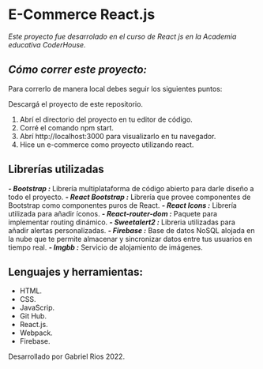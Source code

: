 # **E-Commerce React.js**
*Este proyecto fue desarrolado en el curso de React js en la Academia educativa CoderHouse.*

## ***Cómo correr este proyecto:***
Para correrlo de manera local debes seguir los siguientes puntos:

Descargá el proyecto de este repositorio.
1. Abrí el directorio del proyecto en tu editor de código.
2. Corré el comando npm start.
3. Abrí http://localhost:3000 para visualizarlo en tu navegador.
4. Hice un e-commerce como proyecto utilizando react.

## **Librerías utilizadas**
***- Bootstrap :*** Librería multiplataforma de código abierto para darle diseño a todo el proyecto.
***- React Bootstrap :*** Librería que provee componentes de Bootstrap como componentes puros de React.
***- React Icons :*** Librería utilizada para añadir íconos.
***- React-router-dom :*** Paquete para implementar routing dinámico.
***- Sweetalert2 :*** Libreria utilizadas para añadir alertas personalizadas.
***- Firebase :*** Base de datos NoSQL alojada en la nube que te permite almacenar y sincronizar datos entre tus usuarios en tiempo real.
***- Imgbb :*** Servicio de alojamiento de imágenes.

## **Lenguajes y herramientas:**
- HTML.
- CSS.
- JavaScrip.
- Git Hub.
- React.js.
- Webpack.
- Firebase.

Desarrollado por Gabriel Rios 2022.